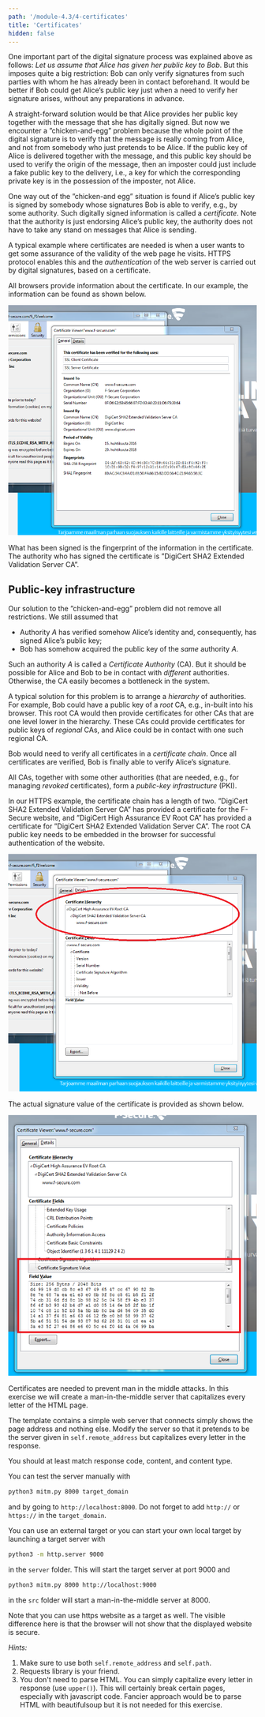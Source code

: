 ```yaml
---
path: '/module-4.3/4-certificates'
title: 'Certificates'
hidden: false
---
```


One important part of the digital signature process was explained above as follows: _Let us assume that Alice has given her public key to Bob_. But this imposes quite a big restriction: Bob can only verify signatures from such parties with whom he has already been in contact beforehand. It would be better if Bob could get Alice&rsquo;s public key just when a need to verify her signature arises, without any preparations in advance.

A straight-forward solution would be that Alice provides her public key together with the message that she has digitally signed. But now we encounter a &rdquo;chicken-and-egg&rdquo; problem because the whole point of the digital signature is to verify that the message is really coming from Alice, and not from somebody who just pretends to be Alice. If the public key of Alice is delivered together with the message, and this public key should be used to verify the origin of the message, then an imposter could just include a fake public key to the delivery, i.e., a key for which the corresponding private key is in the possession of the imposter, not Alice.

One way out of the &rdquo;chicken-and egg&rdquo; situation is found if Alice&rsquo;s public key is signed by somebody whose signatures Bob is able to verify, e.g., by some authority. Such digitally signed information is called a _certificate_. Note that the authority is just endorsing Alice&rsquo;s public key, the authority does not have to  take any stand on messages that Alice is sending.

A typical example where certificates are needed is when a user wants to get some assurance of the validity of the web page he visits. HTTPS protocol enables this and the _authentication_ of the web server is carried out by digital signatures, based on a certificate.

All browsers provide information about the certificate. In our example, the information can be found as shown below.

![HTTPS](https_3.png)

What has been signed is the fingerprint of the information in the certificate. The authority who has signed the certificate is &rdquo;DigiCert SHA2 Extended Validation Server CA&rdquo;.


## Public-key infrastructure

Our solution to the &rdquo;chicken-and-egg&rdquo; problem did not remove all restrictions. We still assumed that

- Authority _A_ has verified somehow Alice&rsquo;s identity and, consequently, has signed Alice&rsquo;s public key;
- Bob has somehow acquired the public key of the _same_ authority _A_.

Such an authority _A_ is called a _Certificate Authority_ (CA). But it should be possible for Alice and Bob to be in contact with _different_ authorities. Otherwise, the CA easily becomes a bottleneck in the system.

A typical solution for this problem is to arrange a _hierarchy_ of authorities. For example, Bob could have a public key of a _root_ CA, e.g., in-built into his browser. This root CA would then provide certificates for other CAs that are one level lower in the hierarchy. These CAs could provide certificates for public keys of _regional_ CAs, and Alice could be in contact with one such regional CA.

Bob would need to verify all certificates in a _certificate chain_. Once all certificates are verified, Bob is finally able to verify Alice&rsquo;s signature.

All CAs, together with some other authorities (that are needed, e.g., for managing _revoked_ certificates), form a _public-key infrastructure_ (PKI).

In our HTTPS example, the certificate chain has a length of two. &rdquo;DigiCert SHA2 Extended Validation Server CA&rdquo; has provided a certificate for the F-Secure website, and &rdquo;DigiCert High Assurance EV Root CA&rdquo; has provided a certificate for &rdquo;DigiCert SHA2 Extended Validation Server CA&rdquo;. The root CA public key needs to be embedded in the browser for successful authentication of the website.

![HTTPS](https_4_oval.png)

The actual signature value of the certificate is provided as shown below.

![HTTPS](https_5_box.png)

<programming-exercise name="Man in the middle" tmcname="part3-08.maninthemiddle" course="Advanced Topics">

Certificates are needed to prevent man in the middle attacks. In this exercise we will create a
man-in-the-middle server that capitalizes every letter of the HTML page. 

The template contains a simple web server that connects simply shows the page address and nothing else.
Modify the server so that it pretends to be the server given in
`self.remote_address` but capitalizes every letter in the response.

You should at least match response code, content, and content type.

You can test the server manually with
```sh
python3 mitm.py 8000 target_domain
```
and by going to `http://localhost:8000`. Do not forget to add `http://` or `https://` in the `target_domain`.

You can use an external target or you can start your own local target by launching a target server with
```sh
python3 -m http.server 9000
```
in the `server` folder.
This will start the target server at port 9000 and
```sh
python3 mitm.py 8000 http://localhost:9000
```
in the `src` folder
will start a man-in-the-middle server at 8000.

Note that you can use https website as a target as well. The visible difference
here is that the browser will not show that the displayed website is secure.

_Hints:_

1. Make sure to use both `self.remote_address`  and `self.path`.
2. Requests library is your friend.
3. You don't need to parse HTML. You can simply capitalize every letter in response (use `upper()`).
This will certainly break certain pages, especially with javascript code.
Fancier approach would be to parse HTML with beautifulsoup but it is not needed for this exercise.

</programming-exercise>

<quiz id="4b281ce2-7b76-5338-9837-142c41a210e5"></quiz>

